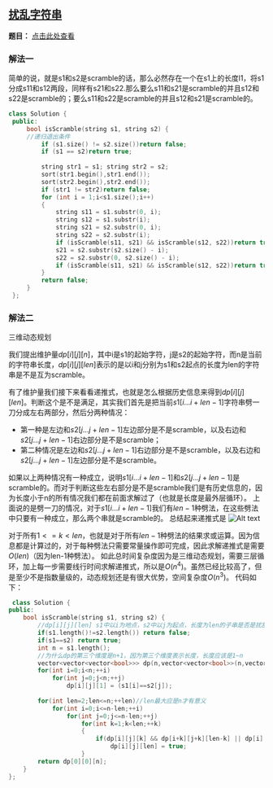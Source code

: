 

## [扰乱字符串](https://leetcode-cn.com/problems/scramble-string/)

**题目：**
[点击此处查看](https://leetcode-cn.com/problems/scramble-string/)

### 解法一

简单的说，就是s1和s2是scramble的话，那么必然存在一个在s1上的长度l1，将s1分成s11和s12两段，同样有s21和s22.那么要么s11和s21是scramble的并且s12和s22是scramble的；要么s11和s22是scramble的并且s12和s21是scramble的。

```cpp
class Solution {
 public:
	 bool isScramble(string s1, string s2) {
	 //递归退出条件
		 if (s1.size() != s2.size())return false;
		 if (s1 == s2)return true;
		 
		 string str1 = s1; string str2 = s2;
		 sort(str1.begin(),str1.end());
		 sort(str2.begin(),str2.end());
		 if (str1 != str2)return false;
		 for (int i = 1;i<s1.size();i++)
		 {
			 string s11 = s1.substr(0, i);
			 string s12 = s1.substr(i);
			 string s21 = s2.substr(0, i);
			 string s22 = s2.substr(i);
			 if (isScramble(s11, s21) && isScramble(s12, s22))return true;
			 s21 = s2.substr(s2.size() - i);
			 s22 = s2.substr(0, s2.size() - i);
			 if (isScramble(s11, s21) && isScramble(s12, s22))return true;
		 }
		 return false;
	 }
 };
```

### 解法二

三维动态规划

我们提出维护量$dp[i][j][n]$，其中i是s1的起始字符，j是s2的起始字符，而n是当前的字符串长度，$dp[i][j][len]$表示的是以i和j分别为s1和s2起点的长度为len的字符串是不是互为scramble。

有了维护量我们接下来看看递推式，也就是怎么根据历史信息来得到$dp[i][j][len]$。判断这个是不是满足，其实我们首先是把当前$s1[i…i+len-1]$字符串劈一刀分成左右两部分，然后分两种情况：

+ 第一种是左边和$s2[j…j+len-1]$左边部分是不是scramble，以及右边和$s2[j…j+len-1]$右边部分是不是scramble；
+ 第二种情况是左边和$s2[j…j+len-1]$右边部分是不是scramble，以及右边和$s2[j…j+len-1]$左边部分是不是scramble。

如果以上两种情况有一种成立，说明$s1[i…i+len-1]$和$s2[j…j+len-1]$是scramble的。而对于判断这些左右部分是不是scramble我们是有历史信息的，因为长度小于n的所有情况我们都在前面求解过了（也就是长度是最外层循环）。
上面说的是劈一刀的情况，对于$s1[i…i+len-1]$我们有$len-1$种劈法，在这些劈法中只要有一种成立，那么两个串就是scramble的。
总结起来递推式是
![Alt text](C:/Users/11060/Desktop/%E5%8A%A8%E6%80%81%E8%A7%84%E5%88%92%E9%A2%98%E7%9B%AE/1560674039214.png)

对于所有$1<=k<len$，也就是对于所有$len-1$种劈法的结果求或运算。因为信息都是计算过的，对于每种劈法只需要常量操作即可完成，因此求解递推式是需要$O(len)$（因为len-1种劈法）。
如此总时间复杂度因为是三维动态规划，需要三层循环，加上每一步需要线行时间求解递推式，所以是$O(n^4)$。虽然已经比较高了，但是至少不是指数量级的，动态规划还是有很大优势，空间复杂度$O(n^3)$。
 代码如下：

```cpp
 class Solution {
public:
    bool isScramble(string s1, string s2) {
        //dp[i][j][len] s1中以i为地点，s2中以j为起点，长度为len的子串是否是扰乱字符串
        if(s1.length()!=s2.length()) return false;
        if(s1==s2) return true;
        int n = s1.length();
        //为什么dp的第三个维度是n+1，因为第三个维度表示长度，长度应该是1~n
        vector<vector<vector<bool>>> dp(n,vector<vector<bool>>(n,vector<bool>(n+1,false)));
        for(int i=0;i<n;++i)
            for(int j=0;j<n;++j)
                dp[i][j][1] = (s1[i]==s2[j]);
        
        for(int len=2;len<=n;++len)//len最大应是n才有意义
            for(int i=0;i<=n-len;++i)
                for(int j=0;j<=n-len;++j)
                    for(int k=1;k<len;++k)
                    {
                        if(dp[i][j][k] && dp[i+k][j+k][len-k] || dp[i][j+len-k][k] && dp[i+k][j][len-k])
                            dp[i][j][len] = true;
                    }
        return dp[0][0][n];
    }
};
```